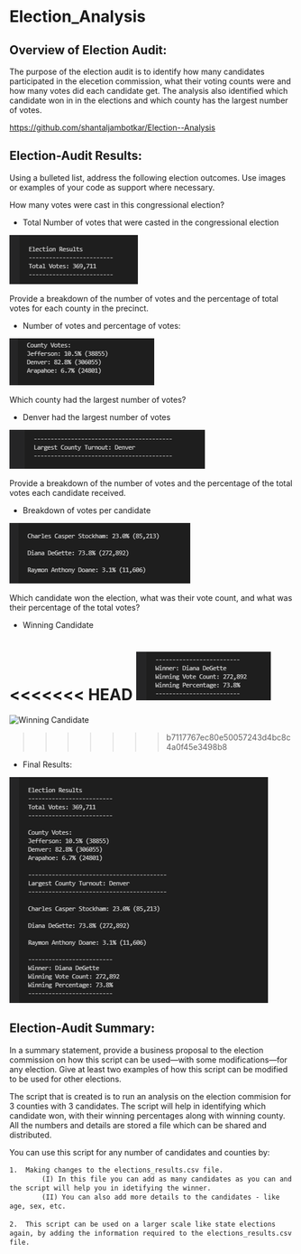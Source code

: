 # Election_Analysis

## Overview of Election Audit: 

The purpose of the election audit is to identify how many candidates participated in the elecetion commission, what their voting counts were and how many votes did each candidate get.  The analysis also identified which candidate won in in the elections and which county has the largest number of votes.

https://github.com/shantaljambotkar/Election--Analysis

## Election-Audit Results: 

Using a bulleted list, address the following election outcomes. Use images or examples of your code as support where necessary.

How many votes were cast in this congressional election?

* Total Number of votes that were casted in the congressional election

![Total Number of votes](./Total%20Number%20of%20votes.PNG)

Provide a breakdown of the number of votes and the percentage of total votes for each county in the precinct.

* Number of votes and percentage of votes:

![Votes and Percentage of votes per county](./County%20Votes.PNG)

Which county had the largest number of votes?

* Denver had the largest number of votes

![County with Largest number of votes](./County%20with%20Largest%20number%20of%20votes.PNG)

Provide a breakdown of the number of votes and the percentage of the total votes each candidate received.

* Breakdown of votes per candidate 

![Breakdown per candidate](./Breakdown%20per%20candidate.PNG)

Which candidate won the election, what was their vote count, and what was their percentage of the total votes?

* Winning Candidate

<<<<<<< HEAD
![Winning Candidate](./Winning%20Candidate.PNG)
=======
![Winning Candidate](Winning_candidate.png)
>>>>>>> b7117767ec80e50057243d4bc8c4a0f45e3498b8

* Final Results:

![Results](./Results.PNG)


## Election-Audit Summary: 

In a summary statement, provide a business proposal to the election commission on how this script can be used—with some modifications—for any election. Give at least two examples of how this script can be modified to be used for other elections.

The script that is created is to run an analysis on the election commision for 3 counties with 3 candidates.  The script will help in identifying which candidate won, with their winning percentages along with winning county.  All the numbers and details are stored a file which can be shared and distributed.

You can use this script for any number of candidates and counties by:

    1.  Making changes to the elections_results.csv file.  
            (I) In this file you can add as many candidates as you can and the script will help you in idetifying the winner.
            (II) You can also add more details to the candidates - like age, sex, etc.

    2.  This script can be used on a larger scale like state elections again, by adding the information required to the elections_results.csv file.
